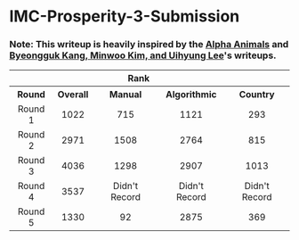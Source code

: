 # IMC-Prosperity-3-Submission
### Note: This writeup is heavily inspired by the [Alpha Animals](https://github.com/CarterT27/imc-prosperity-3) and [Byeongguk Kang, Minwoo Kim, and Uihyung Lee](https://github.com/pe049395/IMC-Prosperity-2024)'s writeups.

<table>
    <tr align="center">
        <th></th>
        <th colspan="3">Rank</th>
    </tr>
    <tr align="center">
        <th>Round</th>
        <th>Overall</th>
        <th>Manual</th>
        <th>Algorithmic</th>
        <th>Country</th>
    </tr>
    <tr align="center">
        <td>Round 1</td>
        <td>1022</td>
        <td>715</td>
        <td>1121</td>
        <td>293</td>
    </tr>
    <tr align="center">
        <td>Round 2</td>
        <td>2971</td>
        <td>1508</td>
        <td>2764</td>
        <td>815</td>
    </tr>
    <tr align="center">
        <td>Round 3</td>
        <td>4036</td>
        <td>1298</td>
        <td>2907</td>
        <td>1013</td>
    </tr>
    <tr align="center">
        <td>Round 4</td>
        <td>3537</td>
        <td>Didn't Record</td>
        <td>Didn't Record</td>
        <td>Didn't Record</td>
    </tr>
    <tr align="center">
        <td>Round 5</td>
        <td>1330</td>
        <td>92</td>
        <td>2875</td>
        <td>369</td>
    </tr>
</table>
